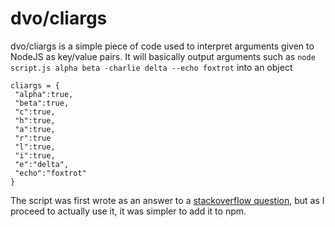 # dvo/cliargs
dvo/cliargs is a simple piece of code used to interpret arguments given to NodeJS as key/value pairs. It will basically output arguments such as
`node script.js alpha beta -charlie delta --echo foxtrot`
into an object
```
cliargs = {
 "alpha":true,
 "beta":true,
 "c":true,
 "h":true,
 "a":true,
 "r":true
 "l":true,
 "i":true,
 "e":"delta",
 "echo":"foxtrot"
}
```
The script was first wrote as an answer to a [stackoverflow question](https://stackoverflow.com/questions/4351521/how-do-i-pass-command-line-arguments-to-a-node-js-program/54870766#54870766), but as I proceed to actually use it, it was simpler to add it to npm.
